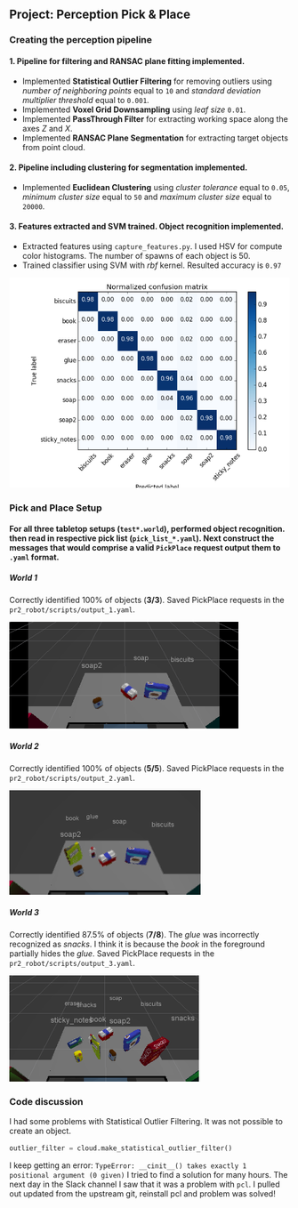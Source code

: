 ## Project: Perception Pick & Place

[confusion_matrix]: ./images/figure_2.png
[world_1]: ./images/world_1.png
[world_2]: ./images/world_2.png
[world_3]: ./images/world_3.png

### Creating the perception pipeline
#### 1. Pipeline for filtering and RANSAC plane fitting implemented.
* Implemented **Statistical Outlier Filtering** for removing outliers using _number of neighboring points_ equal to `10` and  _standard deviation multiplier threshold_ equal to `0.001`.
* Implemented **Voxel Grid Downsampling** using _leaf size_ `0.01`.
* Implemented **PassThrough Filter** for extracting working space along the axes _Z_ and _X_.
* Implemented **RANSAC Plane Segmentation** for extracting target objects from point cloud.

#### 2. Pipeline including clustering for segmentation implemented.
* Implemented **Euclidean Clustering** using _cluster tolerance_ equal to `0.05`, _minimum cluster size_ equal to `50` and _maximum cluster size_ equal to `20000`.

#### 3. Features extracted and SVM trained. Object recognition implemented.
* Extracted features using `capture_features.py`. I used HSV for compute color histograms. The number of spawns of each object is 50.
* Trained classifier using SVM with _rbf_ kernel. Resulted accuracy is `0.97`

![Normalized confusion matrix][confusion_matrix]

### Pick and Place Setup

#### For all three tabletop setups (`test*.world`), performed object recognition. then read in respective pick list (`pick_list_*.yaml`). Next construct the messages that would comprise a valid `PickPlace` request output them to `.yaml` format.

##### World 1
Correctly identified 100% of objects (**3/3**). Saved PickPlace requests in the `pr2_robot/scripts/output_1.yaml`.

![World 1][world_1]

##### World 2
Correctly identified 100% of objects (**5/5**). Saved PickPlace requests in the `pr2_robot/scripts/output_2.yaml`.

![World 2][world_2]

##### World 3
Correctly identified 87.5% of objects (**7/8**). The _glue_ was incorrectly recognized as _snacks_. I think it is because the _book_ in the foreground partially hides the _glue_. Saved PickPlace requests in the `pr2_robot/scripts/output_3.yaml`.

![World 3][world_3]

### Code discussion
I had some problems with Statistical Outlier Filtering. It was not possible to create an object.
```python
outlier_filter = cloud.make_statistical_outlier_filter()
```
I keep getting an error: `TypeError: __cinit__() takes exactly 1 positional argument (0 given)`
I tried to find a solution for many hours. The next day in the Slack channel I saw that it was a problem with `pcl`. I pulled out updated from the upstream git, reinstall pcl and problem was solved!


